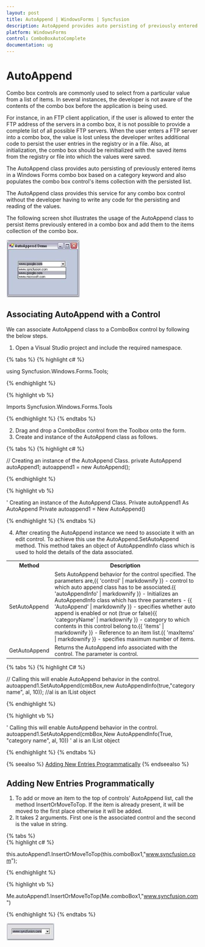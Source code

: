 ```yaml
---
layout: post
title: AutoAppend | WindowsForms | Syncfusion
description: AutoAppend provides auto persisting of previously entered items in a ComboBox based on a category and populates the combo box 
platform: WindowsForms
control: ComboBoxAutoComplete
documentation: ug
---
```



# AutoAppend

Combo box controls are commonly used to select from a particular value from a list of items. In several instances, the developer is not aware of the contents of the combo box before the application is being used. 

For instance, in an FTP client application, if the user is allowed to enter the FTP address of the servers in a combo box, it is not possible to provide a complete list of all possible FTP servers. When the user enters a FTP server into a combo box, the value is lost unless the developer writes additional code to persist the user entries in the registry or in a file. Also, at initialization, the combo box should be reinitialized with the saved items from the registry or file into which the values were saved. 

The AutoAppend class provides auto persisting of previously entered items in a Windows Forms combo box based on a category keyword and also populates the combo box control's items collection with the persisted list. 

The AutoAppend class provides this service for any combo box control without the developer having to write any code for the persisting and reading of the values. 

The following screen shot illustrates the usage of the AutoAppend class to persist items previously entered in a combo box and add them to the items collection of the combo box.

 ![AutoAppend support](ComboBoxAutoComplete-Images/Overview_img54.jpeg) 



## Associating AutoAppend with a Control


We can associate AutoAppend class to a ComboBox control by following the below steps. 

1. Open a Visual Studio project and include the required namespace. 

{% tabs %}
{% highlight c# %}

using Syncfusion.Windows.Forms.Tools;

{% endhighlight %}		

{% highlight vb %}
 
Imports Syncfusion.Windows.Forms.Tools
		
{% endhighlight %}
{% endtabs %}

2. Drag and drop a ComboBox control from the Toolbox onto the form. 
3. Create and instance of the AutoAppend class as follows.

{% tabs %}
{% highlight c# %}

// Creating an instance of the AutoAppend Class.
private AutoAppend autoAppend1;
autoappend1 = new AutoAppend();

{% endhighlight %}

{% highlight vb %}

' Creating an instance of the AutoAppend Class.
Private autoAppend1 As AutoAppend
Private autoappend1 = New AutoAppend()

{% endhighlight %}
{% endtabs %}

4. After creating the AutoAppend instance we need to associate it with an edit control. To achieve this use the AutoAppend.SetAutoAppend method. This method takes an object of AutoAppendInfo class which is used to hold the details of the data associated. 


<table>
<tr>
<th>
Method</th><th>
Description</th></tr>
<tr>
<td>
SetAutoAppend</td><td>
Sets AutoAppend behavior for the control specified. The parameters are,{{ 'control' | markdownify }} - control to which auto append class has to be associated.{{ 'autoAppendInfo' | markdownify }} - Initializes an AutoAppendInfo class which  has three parameters - {{ 'AutoAppend' | markdownify }} - specifies whether auto append is enabled or not (true or false){{ 'categoryName' | markdownify }} - category to which contents in this control belong to.{{ 'items' | markdownify }} - Reference to an item list.{{ 'maxItems' | markdownify }} - specifies maximum number of items.</td></tr>
<tr>
<td>
GetAutoAppend</td><td>
Returns the AutoAppend info associated with the control. The parameter is control.</td></tr>
</table>

{% tabs %}
{% highlight C# %}

// Calling this will enable AutoAppend behavior in the control.
autoappend1.SetAutoAppend(cmbBox,new AutoAppendInfo(true,"category name", al, 10)); //al is an IList object

{% endhighlight %}

{% highlight vb %}

' Calling this will enable AutoAppend behavior in the control.
autoappend1.SetAutoAppend(cmbBox,New AutoAppendInfo(True, "category name", al, 10)) ' al is an IList object

{% endhighlight %}
{% endtabs %}

{% seealso %}
[Adding New Entries Programmatically](#adding-new-entries-programmatically)
{% endseealso %}
 
 

## Adding New Entries Programmatically

1. To add or move an item to the top of controls' AutoAppend list, call the method InsertOrMoveToTop. If the item is already present, it will be moved to the first place otherwise it will be added.
2. It takes 2 arguments. First one is the associated control and the second is the value in string.

{% tabs %}   
{% highlight c# %}
   
this.autoAppend1.InsertOrMoveToTop(this.comboBox1,"www.syncfusion.com");

{% endhighlight %}

{% highlight vb %}

Me.autoAppend1.InsertOrMoveToTop(Me.comboBox1,"www.syncfusion.com")

{% endhighlight %}
{% endtabs %}

 ![Adding New Entries Programmatically](ComboBoxAutoComplete-Images/Overview_img55.jpeg) 

